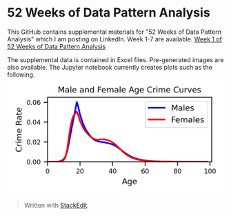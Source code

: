 ﻿

# 52 Weeks of Data Pattern Analysis
This GitHub contains supplemental materials for "52 Weeks of Data Pattern Analysis" which I am posting on LinkedIn. Week 1-7 are available.
[Week 1 of 52 Weeks of Data Pattern Analysis](http://www.datapatternanalysis.com/2021/07/30/52-weeks-of-data-pattern-analysis-week-1/)

The supplemental data is contained in Excel files.  Pre-generated images are also available.  The Jupyter notebook currently creates plots such as the following.
![enter image description here](https://github.com/ThomasKArnold/52WeeksOfDataPatternAnalysis/blob/main/MaleAndFemaleAgeCrimeCurve.png)
> Written with [StackEdit](https://stackedit.io/).
